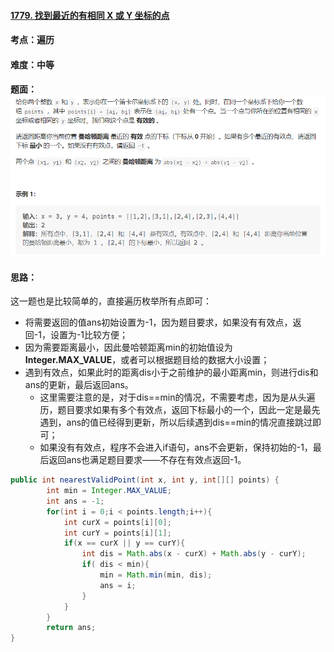 #### [1779. 找到最近的有相同 X 或 Y 坐标的点](https://leetcode.cn/problems/find-nearest-point-that-has-the-same-x-or-y-coordinate/)

#### 考点：遍历

#### 难度：中等

#### 题面：![image-20221214125219932](../pic/image-20221214125219932.png)

#### 思路：

这一题也是比较简单的，直接遍历枚举所有点即可：

- 将需要返回的值ans初始设置为-1，因为题目要求，如果没有有效点，返回-1，设置为-1比较方便；
- 因为需要距离最小，因此曼哈顿距离min的初始值设为**Integer.MAX_VALUE**，或者可以根据题目给的数据大小设置；
- 遇到有效点，如果此时的距离dis小于之前维护的最小距离min，则进行dis和ans的更新，最后返回ans。
  - 这里需要注意的是，对于dis==min的情况，不需要考虑，因为是从头遍历，题目要求如果有多个有效点，返回下标最小的一个，因此一定是最先遇到，ans的值已经得到更新，所以后续遇到dis==min的情况直接跳过即可；
  - 如果没有有效点，程序不会进入if语句，ans不会更新，保持初始的-1，最后返回ans也满足题目要求——不存在有效点返回-1。

```java
public int nearestValidPoint(int x, int y, int[][] points) {
        int min = Integer.MAX_VALUE;
        int ans = -1;
        for(int i = 0;i < points.length;i++){
            int curX = points[i][0];
            int curY = points[i][1];
            if(x == curX || y == curY){
                int dis = Math.abs(x - curX) + Math.abs(y - curY);
                if( dis < min){
                    min = Math.min(min, dis);
                    ans = i;
                }
            }
        }
        return ans;
}
```

